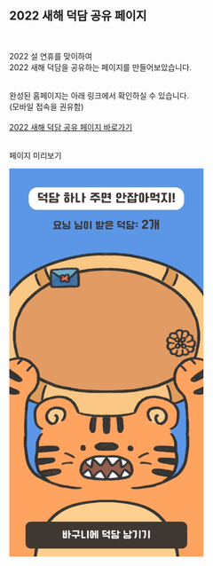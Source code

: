## 2022 새해 덕담 공유 페이지
<br>

2022 설 연휴를 맞이하여  
2022 새해 덕담을 공유하는 페이지를 만들어보았습니다.
<br><br>

완성된 홈페이지는 아래 링크에서 확인하실 수 있습니다.  
(모바일 접속을 권유함)
<br><br>
[2022 새해 덕담 공유 페이지 바로가기](https://hardcore-aryabhata-0e8d5d.netlify.app/)
<br><br>

페이지 미리보기

<img src="https://github.com/dysung32/happy-new-year-2022/blob/master/images/happynewyear2022_screenshot.jpg?raw=true" width="350" height="700"/>
